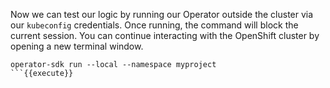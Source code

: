 Now we can test our logic by running our Operator outside the cluster via our `kubeconfig` credentials. Once running, the command will block the current session. You can continue interacting with the OpenShift cluster by opening a new terminal window.

```
operator-sdk run --local --namespace myproject
```{{execute}}
